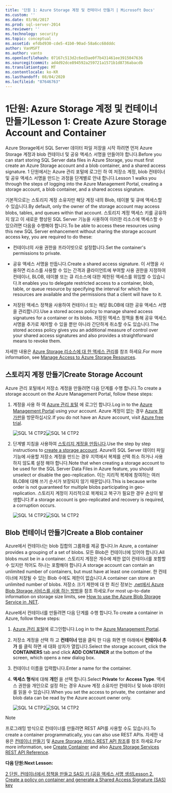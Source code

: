 ```yaml
---
title: '단원 1: Azure Storage 계정 및 컨테이너 만들기 | Microsoft Docs'
ms.custom: ''
ms.date: 03/06/2017
ms.prod: sql-server-2014
ms.reviewer: ''
ms.technology: security
ms.topic: conceptual
ms.assetid: efdbd930-cde5-41b0-90ad-58a6cc68dddc
author: VanMSFT
ms.author: vanto
ms.openlocfilehash: 07167c513d2c6ed3ae0f7b431461ee3915047636
ms.sourcegitcommit: ad4d92dce894592a259721a1571b1d8736abacdb
ms.translationtype: MT
ms.contentlocale: ko-KR
ms.lasthandoff: 08/04/2020
ms.locfileid: "87646763"
---
```

# <a name="lesson-1-create-azure-storage-account-and-container"></a><span data-ttu-id="e409b-102">1단원: Azure Storage 계정 및 컨테이너 만들기</span><span class="sxs-lookup"><span data-stu-id="e409b-102">Lesson 1: Create Azure Storage Account and Container</span></span>
  <span data-ttu-id="e409b-103">Azure Storage에서 SQL Server 데이터 파일 저장을 시작 하려면 먼저 Azure Storage 계정과 blob 컨테이너 및 공유 액세스 서명을 만들어야 합니다.</span><span class="sxs-lookup"><span data-stu-id="e409b-103">Before you can start storing SQL Server data files in Azure Storage, you must first create an Azure Storage account and a blob container, and a shared access signature.</span></span> <span data-ttu-id="e409b-104">1 단원에서는 Azure 관리 포털에 로그인 하 여 저장소 계정, blob 컨테이너 및 공유 액세스 서명을 만드는 과정을 단계별로 안내 합니다.</span><span class="sxs-lookup"><span data-stu-id="e409b-104">Lesson 1 walks you through the steps of logging into the Azure Management Portal, creating a storage account, a blob container, and a shared access signature.</span></span>  
  
 <span data-ttu-id="e409b-105">기본적으로는 스토리지 계정 소유자만 해당 계정 내의 Blob, 테이블 및 큐에 액세스할 수 있습니다.</span><span class="sxs-lookup"><span data-stu-id="e409b-105">By default, only the owner of the storage account may access blobs, tables, and queues within that account.</span></span> <span data-ttu-id="e409b-106">스토리지 계정 액세스 키를 공유하지 않고 이 새로운 향상된 SQL Server 기능을 사용하여 이러한 리소스에 액세스할 수 있으려면 다음을 수행해야 합니다.</span><span class="sxs-lookup"><span data-stu-id="e409b-106">To be able to access these resources using this new SQL Server enhancement without sharing the storage account access key, you are required to do these:</span></span>  
  
-   <span data-ttu-id="e409b-107">컨테이너의 사용 권한을 프라이빗으로 설정합니다.</span><span class="sxs-lookup"><span data-stu-id="e409b-107">Set the container's permissions to private.</span></span>  
  
-   <span data-ttu-id="e409b-108">공유 액세스 서명을 만듭니다.</span><span class="sxs-lookup"><span data-stu-id="e409b-108">Create a shared access signature.</span></span> <span data-ttu-id="e409b-109">이 서명을 사용하면 리소스를 사용할 수 있는 간격과 클라이언트에 부여할 사용 권한을 지정하여 컨테이너, BLOB, 테이블 또는 큐 리소스에 대한 제한된 액세스를 위임할 수 있습니다.</span><span class="sxs-lookup"><span data-stu-id="e409b-109">It enables you to delegate restricted access to a container, blob, table, or queue resource by specifying the interval for which the resources are available and the permissions that a client will have to it.</span></span>  
  
-   <span data-ttu-id="e409b-110">저장된 액세스 정책을 사용하여 컨테이너 또는 해당 BLOB에 대한 공유 액세스 서명을 관리합니다.</span><span class="sxs-lookup"><span data-stu-id="e409b-110">Use a stored access policy to manage shared access signatures for a container or its blobs.</span></span> <span data-ttu-id="e409b-111">저장된 액세스 정책을 통해 공유 액세스 서명을 추가로 제어할 수 있을 뿐만 아니라 간단하게 취소할 수도 있습니다.</span><span class="sxs-lookup"><span data-stu-id="e409b-111">The stored access policy gives you an additional measure of control over your shared access signatures and also provides a straightforward means to revoke them.</span></span>  
  
 <span data-ttu-id="e409b-112">자세한 내용은 [Azure Storage 리소스에 대 한 액세스 관리](https://msdn.microsoft.com/library/windowsazure/ee393343.aspx)를 참조 하세요.</span><span class="sxs-lookup"><span data-stu-id="e409b-112">For more information, see [Manage Access to Azure Storage Resources](https://msdn.microsoft.com/library/windowsazure/ee393343.aspx).</span></span>  
  
## <a name="create-storage-account"></a><span data-ttu-id="e409b-113">스토리지 계정 만들기</span><span class="sxs-lookup"><span data-stu-id="e409b-113">Create Storage Account</span></span>  
 <span data-ttu-id="e409b-114">Azure 관리 포털에서 저장소 계정을 만들려면 다음 단계를 수행 합니다.</span><span class="sxs-lookup"><span data-stu-id="e409b-114">To create a storage account on the Azure Management Portal, follow these steps:</span></span>  
  
1.  <span data-ttu-id="e409b-115">계정을 사용 하 여 [Azure 관리 포털](https://manage.windowsazure.com) 에 로그인 합니다.</span><span class="sxs-lookup"><span data-stu-id="e409b-115">Log in to the [Azure Management Portal](https://manage.windowsazure.com) using your account.</span></span> <span data-ttu-id="e409b-116">Azure 계정이 없는 경우 [Azure 평가판](https://www.windowsazure.com/pricing/free-trial/)을 방문하십시오.</span><span class="sxs-lookup"><span data-stu-id="e409b-116">If you do not have an Azure account, visit [Azure free trial](https://www.windowsazure.com/pricing/free-trial/).</span></span>  
  
     <span data-ttu-id="e409b-117">![SQL 14 CTP2](../../2014/tutorials/media/ss-was-tutlesson-1-1.gif "SQL 14 CTP2")</span><span class="sxs-lookup"><span data-stu-id="e409b-117">![SQL 14 CTP2](../../2014/tutorials/media/ss-was-tutlesson-1-1.gif "SQL 14 CTP2")</span></span>  
  
2.  <span data-ttu-id="e409b-118">단계별 지침을 사용하여 [스토리지 계정을 만듭니다](https://azure.microsoft.com/documentation/articles/storage-create-storage-account/).</span><span class="sxs-lookup"><span data-stu-id="e409b-118">Use the step by step instructions to [create a storage account](https://azure.microsoft.com/documentation/articles/storage-create-storage-account/).</span></span> <span data-ttu-id="e409b-119">Azure의 SQL Server 데이터 파일 기능에 사용할 저장소 계정을 만드는 경우 지역에서 복제를 선택 취소 하거나 사용 하지 않도록 설정 해야 합니다.</span><span class="sxs-lookup"><span data-stu-id="e409b-119">Note that when creating a storage account to be used for the SQL Server Data Files in Azure feature, you should unselect or disable the geo-replication.</span></span> <span data-ttu-id="e409b-120">이는 지리적 복제에 참여하는 여러 BLOB에 대해 쓰기 순서가 보장되지 않기 때문입니다.</span><span class="sxs-lookup"><span data-stu-id="e409b-120">This is because write order is not guaranteed for multiple blobs participating in geo-replication.</span></span> <span data-ttu-id="e409b-121">스토리지 계정이 지리적으로 복제되고 복구가 필요한 경우 손상이 발생합니다.</span><span class="sxs-lookup"><span data-stu-id="e409b-121">If a storage account is geo-replicated and recovery is required, a corruption occurs.</span></span>  
  
     <span data-ttu-id="e409b-122">![SQL 14 CTP2](../../2014/tutorials/media/ss-was-tutlesson-1-2.gif "SQL 14 CTP2")</span><span class="sxs-lookup"><span data-stu-id="e409b-122">![SQL 14 CTP2](../../2014/tutorials/media/ss-was-tutlesson-1-2.gif "SQL 14 CTP2")</span></span>  
  
## <a name="create-a-blob-container"></a><span data-ttu-id="e409b-123">Blob 컨테이너 만들기</span><span class="sxs-lookup"><span data-stu-id="e409b-123">Create a Blob container</span></span>  
 <span data-ttu-id="e409b-124">Azure에서 컨테이너는 blob 집합의 그룹화를 제공 합니다.</span><span class="sxs-lookup"><span data-stu-id="e409b-124">In Azure, a container provides a grouping of a set of blobs.</span></span> <span data-ttu-id="e409b-125">모든 Blob은 컨테이너에 있어야 합니다.</span><span class="sxs-lookup"><span data-stu-id="e409b-125">All blobs must be in a container.</span></span> <span data-ttu-id="e409b-126">스토리지 계정은 개수에 제한 없이 컨테이너를 포함할 수 있지만 적어도 하나는 포함해야 합니다.</span><span class="sxs-lookup"><span data-stu-id="e409b-126">A storage account can contain an unlimited number of containers, but must have at least one container.</span></span> <span data-ttu-id="e409b-127">한 컨테이너에 저장될 수 있는 Blob 수에도 제한이 없습니다.</span><span class="sxs-lookup"><span data-stu-id="e409b-127">A container can store an unlimited number of blobs.</span></span> <span data-ttu-id="e409b-128">저장소 크기 제한에 대 한 최신 정보는 [.net에서 Azure Blob Storage 서비스를 사용 하는 방법](https://www.windowsazure.com/develop/net/how-to-guides/blob-storage/)을 참조 하세요.</span><span class="sxs-lookup"><span data-stu-id="e409b-128">For most up-to-date information on storage size limits, see [How to use the Azure Blob Storage Service in .NET](https://www.windowsazure.com/develop/net/how-to-guides/blob-storage/).</span></span>  
  
 <span data-ttu-id="e409b-129">Azure에서 컨테이너를 만들려면 다음 단계를 수행 합니다.</span><span class="sxs-lookup"><span data-stu-id="e409b-129">To create a container in Azure, follow these steps:</span></span>  
  
1.  <span data-ttu-id="e409b-130">[Azure 관리 포털](https://manage.windowsazure.com)에 로그인합니다.</span><span class="sxs-lookup"><span data-stu-id="e409b-130">Log in to the [Azure Management Portal](https://manage.windowsazure.com).</span></span>  
  
2.  <span data-ttu-id="e409b-131">저장소 계정을 선택 하 고 **컨테이너** 탭을 클릭 한 다음 화면 맨 아래에서 **컨테이너 추가** 를 클릭 하면 새 대화 상자가 열립니다.</span><span class="sxs-lookup"><span data-stu-id="e409b-131">Select the storage account, click the **CONTAINERS** tab and click **ADD CONTAINER** at the bottom of the screen, which opens a new dialog box.</span></span>  
  
3.  <span data-ttu-id="e409b-132">컨테이너 이름을 입력합니다.</span><span class="sxs-lookup"><span data-stu-id="e409b-132">Enter a name for the container.</span></span>  
  
4.  <span data-ttu-id="e409b-133">**액세스 형식**에 대해 **개인** 을 선택 합니다.</span><span class="sxs-lookup"><span data-stu-id="e409b-133">Select **Private** for **Access Type**.</span></span> <span data-ttu-id="e409b-134">액세스 권한을 개인으로 설정 하는 경우 Azure 계정 소유자만 컨테이너 및 blob 데이터를 읽을 수 있습니다.</span><span class="sxs-lookup"><span data-stu-id="e409b-134">When you set the access to private, the container and blob data can be read by the Azure account owner only.</span></span>  
  
     <span data-ttu-id="e409b-135">![SQL 14 CTP2](../../2014/tutorials/media/ss-was-tutlesson-1-4.gif "SQL 14 CTP2")</span><span class="sxs-lookup"><span data-stu-id="e409b-135">![SQL 14 CTP2](../../2014/tutorials/media/ss-was-tutlesson-1-4.gif "SQL 14 CTP2")</span></span>  
  
> [!NOTE]  
>  <span data-ttu-id="e409b-136">프로그래밍 방식으로 컨테이너를 만들려면 REST API를 사용할 수도 있습니다.</span><span class="sxs-lookup"><span data-stu-id="e409b-136">To create a container programmatically, you can also use REST APIs.</span></span> <span data-ttu-id="e409b-137">자세한 내용은 [컨테이너 만들기](https://msdn.microsoft.com/library/windowsazure/dd179468.aspx) 및 [Azure Storage 서비스 REST API 참조](https://msdn.microsoft.com/library/windowsazure/dd179355.aspx)를 참조 하세요.</span><span class="sxs-lookup"><span data-stu-id="e409b-137">For more information, see [Create Container](https://msdn.microsoft.com/library/windowsazure/dd179468.aspx) and also [Azure Storage Services REST API Reference](https://msdn.microsoft.com/library/windowsazure/dd179355.aspx).</span></span>  
  
 <span data-ttu-id="e409b-138">**다음 단원:**</span><span class="sxs-lookup"><span data-stu-id="e409b-138">**Next Lesson:**</span></span>  
  
 [<span data-ttu-id="e409b-139">2 단원. 컨테이너에서 정책을 만들고 SAS&#41; 키 &#40;공유 액세스 서명 생성</span><span class="sxs-lookup"><span data-stu-id="e409b-139">Lesson 2. Create a policy on container and generate a Shared Access Signature &#40;SAS&#41; key</span></span>](../relational-databases/lesson-1-create-stored-access-policy-and-shared-access-signature.md)  
  
